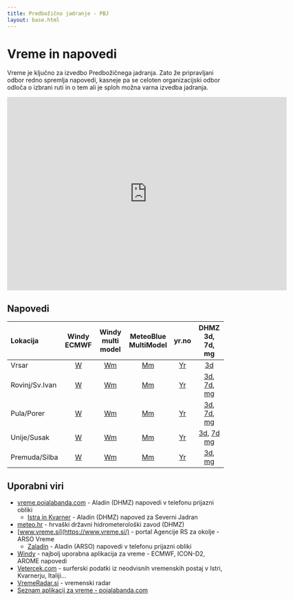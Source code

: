 ```yaml
---
title: Predbožično jadranje - PBJ
layout: base.html
---
```


# Vreme in napovedi
Vreme je ključno za izvedbo Predbožičnega jadranja. Zato že pripravljani odbor redno spremlja napovedi, kasneje pa se celoten organizacijski odbor odloča o izbrani ruti in o tem ali je sploh možna varna izvedba jadranja.

<iframe width="650" height="450" src="https://embed.windy.com/embed2.html?lat=44.665&lon=14.100&detailLat=46.050&detailLon=14.505&width=650&height=450&zoom=8&level=surface&overlay=wind&product=ecmwf&menu=&message=true&marker=true&calendar=now&pressure=&type=map&location=coordinates&detail=&metricWind=kt&metricTemp=%C2%B0C&radarRange=-1" frameborder="0"></iframe>

## Napovedi

| Lokacija       | Windy<br>ECMWF | Windy<br>multi model | MeteoBlue<br>MultiModel | yr.no | DHMZ<br>3d, 7d, mg |
|:---------------|:--------------:|:----------------:|:-----------------------:|:-----:|:--------------:|
| Vrsar          | [W](https://www.windy.com/45.156/13.591?45.153,13.591,15) | [Wm](https://www.windy.com/multimodel/45.156/13.591?45.153,13.591,15) | [Mm](https://www.meteoblue.com/en/weather/forecast/multimodel/vrsar_croatia_3187145) | [Yr](https://www.yr.no/en/forecast/graph/2-3187145/Croatia/Istria/Municipality%20of%20Vrsar%20-%20Orsera/Vrsar) | [3d](https://meteo.hr/prognoze.php?Code=Vrsar&id=prognoza&section=prognoze_model&param=3d) |
| Rovinj/Sv.Ivan | [W](https://www.windy.com/45.043/13.614?44.600,13.609,8) | [Wm](https://www.windy.com/multimodel/45.043/13.614?44.600,13.609,8) | [Mm](https://www.meteoblue.com/en/weather/forecast/multimodel/rovinj_croatia_3191518) | [Yr](https://www.yr.no/en/forecast/graph/2-3191518/Croatia/Istria/Town%20of%20Rovinj%20-%20Rovigno/Rovinj) | [3d](https://meteo.hr/prognoze.php?Code=Rovinj&id=prognoza&section=prognoze_model&param=3d), [7d](https://meteo.hr/prognoze.php?Code=14303&id=prognoza&section=prognoze_model&param=7d&el=hrvatska), [mg](https://prognoza.hr/nauticari/meteogram_M04.png) |
| Pula/Porer     | [W](https://www.windy.com/44.758/13.891?44.310,13.889,8) | [Wm](https://www.windy.com/multimodel/44.758/13.891?44.310,13.889,8) | [Mm](https://www.meteoblue.com/en/weather/forecast/multimodel/pula_croatia_3192224) | [Yr](https://www.yr.no/en/forecast/graph/2-12089404/Croatia/Istria/Porer%20Rock%20Light) | [3d](https://meteo.hr/prognoze.php?Code=Pula&id=prognoza&section=prognoze_model&param=3d), [7d](https://meteo.hr/prognoze.php?Code=14307&id=prognoza&section=prognoze_model&param=7d&el=hrvatska), [mg](https://prognoza.hr/nauticari/meteogram_M09.png) |
| Unije/Susak    | [W](https://www.windy.com/44.637/14.249?44.188,14.247,8) | [Wm](https://www.windy.com/multimodel/44.510/14.303?44.062,14.301,8) | [Mm](https://www.meteoblue.com/en/weather/forecast/multimodel/unije_croatia_3188481) | [Yr](https://www.yr.no/en/forecast/graph/2-3188481/Croatia/County%20of%20Primorje-Gorski%20Kotar/Town%20of%20Mali%20Lo%C5%A1inj/Unije) | [3d](https://meteo.hr/prognoze.php?Code=Unije&id=prognoza&section=prognoze_model&param=3d), [7d](https://meteo.hr/prognoze.php?Code=14314&id=prognoza&section=prognoze_model&param=7d&el=hrvatska) [mg](https://prognoza.hr/nauticari/meteogram_M10.png) |
| Premuda/Silba  | [W](https://www.windy.com/44.343/14.600?44.118,14.599,9) | [Wm](https://www.windy.com/multimodel/44.343/14.600?44.118,14.599,9) | [Mm](https://www.meteoblue.com/en/weather/forecast/multimodel/otok-premuda_croatia_3186235) | [Yr](https://www.yr.no/en/forecast/graph/2-3192521/Croatia/County%20of%20Zadar/Town%20of%20Zadar/Premuda) | [3d](https://meteo.hr/prognoze.php?Code=Silba&id=prognoza&section=prognoze_model&param=3d), [mg](https://prognoza.hr/nauticari/meteogram_M13.png) |

## Uporabni viri
 * [vreme.pojalabanda.com](https://vreme.pojalabanda.com/) - Aladin (DHMZ) napovedi v telefonu prijazni obliki
   * [Istra in Kvarner](https://vreme.pojalabanda.com/adriatic-north) - Aladin (DHMZ) napoved za Severni Jadran
 * [meteo.hr](https://meteo.hr/) - hrvaški državni hidrometerološki zavod (DHMZ)
 * [www.vreme.si](https://www.vreme.si/) - portal Agencije RS za okolje - ARSO Vreme
   * [Zaladin](https://zaladin.razor.si/) - Aladin (ARSO) napovedi v telefonu prijazni obliki
 * [Windy](https://www.windy.com/) - najbolj uporabna aplikacija za vreme - ECMWF, ICON-D2, AROME napovedi
 * [Vetercek.com](https://vetercek.com/) - surferski podatki iz neodvisnih vremenskih postaj v Istri, Kvarnerju, Italiji...
 * [VremeRadar.si](https://www.vremeradar.si/) - vremenski radar
 * [Seznam aplikacij za vreme - pojalabanda.com](https://forum.pojalabanda.com/t/vreme-aplikacije-in-spletne-strani/61)
